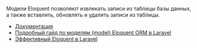 Модели Eloquent позволяют извлекать записи из таблицы базы данных, а также вставлять, 
обновлять и удалять записи из таблицы.

[//]: # "materials"

- [Документация](https://laravel.com/docs/10.x/eloquent)
- [Подробный гайд по моделям (model) Eloquent ORM в Laravel](https://youtu.be/A1b1Nr3o0cQ)
- [Эффективный Eloquent в Laravel](https://cutcode.dev/articles/eloquent-in-laravel)

[//]: # "/materials"
